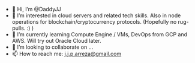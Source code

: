 - 👋 Hi, I’m @DaddyJJ
- 👀 I’m interested in cloud servers and related tech skills. Also in node operations for blockchain/cryptocurrency protocols. (Hopefully no rug-pulls. :) )
- 🌱 I’m currently learning Compute Engine / VMs, DevOps from GCP and AWS. Will try out Oracle Cloud later.
- 💞️ I’m looking to collaborate on ... <none at the moment>
- 📫 How to reach me: j.j.p.arreza@gmail.com

<!---
DaddyJJ/DaddyJJ is a ✨ special ✨ repository because its `README.md` (this file) appears on your GitHub profile.
You can click the Preview link to take a look at your changes.
--->
